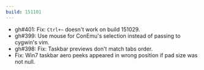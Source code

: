 ```yaml
---
build: 151101
---
```


* gh#401: Fix: `Ctrl+~` doesn't work on build 151029.
* gh#399: Use mouse for ConEmu's selection instead of passing to cygwin's vim.
* gh#398: Fix: Taskbar previews don't match tabs order.
* Fix: Win7 taskbar aero peeks appeared in wrong position if pad size was not null.

